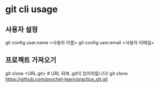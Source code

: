 # git cli usage

## 사용자 설정
git config user.name <사용자 이름>
git config user.email <사용자 이메일>

## 프로젝트 가져오기
git clone <URL.git>   # URL 뒤에 .git이 있어야됩니다!
git clone https://github.com/psychet-learn/practice_git.git
